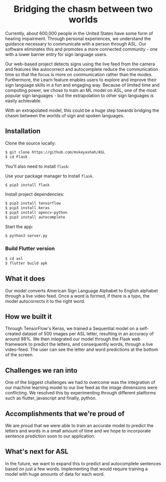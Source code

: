 <h1 align="center"> Bridging the chasm between two worlds</h1>

Currently, about 600,000 people in the United States have some form of hearing impairment. Through personal experiences, we understand the guidance necessary to communicate with a person through ASL. Our software eliminates this and promotes a more connected community - one with a lower barrier entry for sign language users.

Our web-based project detects signs using the live feed from the camera and features like autocorrect and autocomplete reduce the communication time so that the focus is more on communication rather than the modes. Furthermore, the Learn feature enables users to explore and improve their sign language skills in a fun and engaging way. Because of limited time and computing power, we chose to train an ML model on ASL, one of the most popular sign languages - but the extrapolation to other sign languages is easily achievable.

With an extrapolated model, this could be a huge step towards bridging the chasm between the worlds of sign and spoken languages.

## Installation
Clone the source locally:

```sh
$ git clone https://github.com/mskeyashah/ASL
$ cd Flask
```
You'll also need to install
`flask`:

Use your package manager to install `flask`.

```sh
$ pip3 install flask
```

Install project dependencies:

```sh
$ pip3 install tensorflow
$ pip3 install keras
$ pip3 install opencv-python
$ pip3 install autocomplete
```
Start the app:

```sh
$ python3 server.py
```

### Build Flutter version
```sh
$ cd asl
$ flutter build apk
```
## What it does
Our model converts American Sign Language Alphabet to English alphabet through a live video feed. Once a word is formed, if there is a typo, the model autocorrects it to the right word.
## How we built it
Through TensorFlow's Keras, we trained a Sequential model on a self-created dataset of 500 images per ASL letter, resulting in an accuracy of around 98%. We then integrated our model through the Flask web framework to predict the letters, and consequently words, through a live video-feed. The user can see the letter and word predictions at the bottom of the screen.
## Challenges we ran into
One of the biggest challenges we had to overcome was the integration of our machine learning model to our live feed as the image dimensions were conflicting. We resolved this by experimenting through different platforms such as flutter, javascript and finally, python.
## Accomplishments that we're proud of
We are proud that we were able to train an accurate model to predict the letters and words in a small amount of time and we hope to incorporate sentence prediction soon to our application.
## What's next for ASL
In the future, we want to expand this to predict and autocomplete sentences based on just a few words. Implementing that would require training a model with huge amounts of data for each word. 
